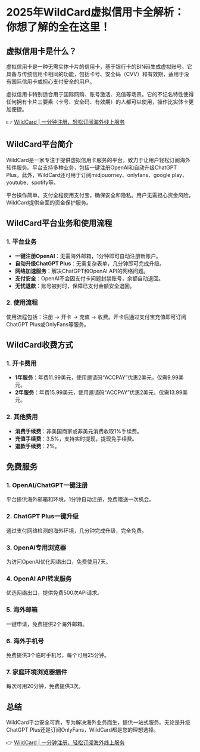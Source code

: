 # 2025年WildCard虚拟信用卡全解析：你想了解的全在这里！

## 虚拟信用卡是什么？

虚拟信用卡是一种无需实体卡片的信用卡，基于银行卡的BIN码生成虚拟账号。它具备与传统信用卡相同的功能，包括卡号、安全码（CVV）和有效期，适用于没有国际信用卡或担心支付安全的用户。

虚拟信用卡特别适合用于国际网购、账号激活、充值等场景。它的不记名特性使得任何拥有卡片三要素（卡号、安全码、有效期）的人都可以使用，操作比实体卡更加便捷。

👉 [WildCard | 一分钟注册，轻松订阅海外线上服务](https://bbtdd.com/WildCard)

## WildCard平台简介

WildCard是一家专注于提供虚拟信用卡服务的平台，致力于让用户轻松订阅海外软件服务。平台支持多种业务，包括一键注册OpenAI和自动升级ChatGPT Plus。此外，WildCard还可用于订阅midjouorney、onlyfans、google play、youtube、spotify等。

平台操作简单，支付全程使用支付宝，确保安全和隐私。用户无需担心资金风险，WildCard提供全面的资金保护服务。

## WildCard平台业务和使用流程

### 1. 平台业务

- **一键注册OpenAI**：无需海外邮箱，1分钟即可自动注册新账户。
- **自动升级ChatGPT Plus**：无需复杂表单，几分钟即可完成升级。
- **网络加速服务**：解决ChatGPT和OpenAI API的网络问题。
- **支付安全**：OpenAI不会因支付卡问题封禁账号，余额自动退回。
- **无忧退款**：账号被封时，保障已支付金额安全退回。

### 2. 使用流程

使用流程包括：注册 -> 开卡 -> 充值 -> 收费。开卡后通过支付宝充值即可订阅ChatGPT Plus或OnlyFans等服务。

## WildCard收费方式

### 1. 开卡费用

- **1年服务**：年费11.99美元，使用邀请码“ACCPAY”优惠2美元，仅需9.99美元。
- **2年服务**：年费15.99美元，使用邀请码“ACCPAY”优惠2美元，仅需13.99美元。

### 2. 其他费用

- **消费手续费**：非美国商家或非美元消费收取1%手续费。
- **充值手续费**：3.5%，支持实时提现，提现免手续费。
- **退款手续费**：2%。

## 免费服务

### 1. OpenAI/ChatGPT一键注册
平台提供海外邮箱和环境，1分钟自动注册，免费赠送一次机会。

### 2. ChatGPT Plus一键升级
通过支付网络检测的海外环境，几分钟完成升级，完全免费。

### 3. OpenAI专用浏览器
为访问OpenAI优化网络出口，免费使用7天。

### 4. OpenAI API转发服务
优选网络出口，提供免费500次API请求。

### 5. 海外邮箱
一键申请，免费提供2个海外邮箱。

### 6. 海外手机号
免费提供3个临时手机号，每个可用25分钟。

### 7. 家庭环境浏览器插件
每次可用20分钟，免费提供3次。

## 总结

WildCard平台安全可靠，专为解决海外业务而生，提供一站式服务。无论是升级ChatGPT Plus还是订阅OnlyFans，WildCard都是您的理想选择。

👉 [WildCard | 一分钟注册，轻松订阅海外线上服务](https://bbtdd.com/WildCard)